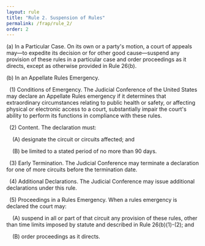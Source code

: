 ```yaml
---
layout: rule
title: "Rule 2. Suspension of Rules"
permalink: /frap/rule_2/
order: 2
---
```


(a) In a Particular Case. On its own or a party's motion, a court of appeals may—to expedite its decision or for other good cause—suspend any provision of these rules in a particular case and order proceedings as it directs, except as otherwise provided in Rule 26(b).


(b) In an Appellate Rules Emergency.


&nbsp;&nbsp;(1) Conditions of Emergency. The Judicial Conference of the United States may declare an Appellate Rules emergency if it determines that extraordinary circumstances relating to public health or safety, or affecting physical or electronic access to a court, substantially impair the court's ability to perform its functions in compliance with these rules.


&nbsp;&nbsp;(2) Content. The declaration must:


&nbsp;&nbsp;&nbsp;&nbsp;(A) designate the circuit or circuits affected; and


&nbsp;&nbsp;&nbsp;&nbsp;(B) be limited to a stated period of no more than 90 days.


&nbsp;&nbsp;(3) Early Termination. The Judicial Conference may terminate a declaration for one of more circuits before the termination date.


&nbsp;&nbsp;(4) Additional Declarations. The Judicial Conference may issue additional declarations under this rule.


&nbsp;&nbsp;(5) Proceedings in a Rules Emergency. When a rules emergency is declared the court may:


&nbsp;&nbsp;&nbsp;&nbsp;(A) suspend in all or part of that circuit any provision of these rules, other than time limits imposed by statute and described in Rule 26(b)(1)-(2); and


&nbsp;&nbsp;&nbsp;&nbsp;(B) order proceedings as it directs.
